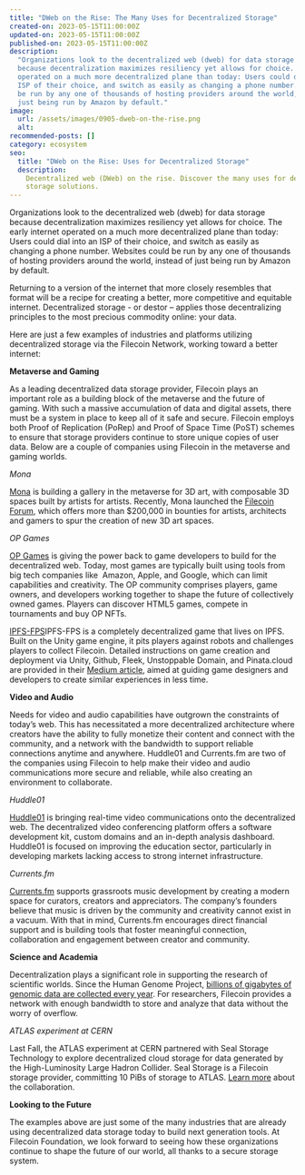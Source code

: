 ```yaml
---
title: "DWeb on the Rise: The Many Uses for Decentralized Storage"
created-on: 2023-05-15T11:00:00Z
updated-on: 2023-05-15T11:00:00Z
published-on: 2023-05-15T11:00:00Z
description:
  "Organizations look to the decentralized web (dweb) for data storage
  because decentralization maximizes resiliency yet allows for choice. The early internet
  operated on a much more decentralized plane than today: Users could dial into an
  ISP of their choice, and switch as easily as changing a phone number. Websites could
  be run by any one of thousands of hosting providers around the world, instead of
  just being run by Amazon by default."
image:
  url: /assets/images/0905-dweb-on-the-rise.png
  alt:
recommended-posts: []
category: ecosystem
seo:
  title: "DWeb on the Rise: Uses for Decentralized Storage"
  description:
    Decentralized web (DWeb) on the rise. Discover the many uses for decentralized
    storage solutions.
---
```


Organizations look to the decentralized web (dweb) for data storage because decentralization maximizes resiliency yet allows for choice. The early internet operated on a much more decentralized plane than today: Users could dial into an ISP of their choice, and switch as easily as changing a phone number. Websites could be run by any one of thousands of hosting providers around the world, instead of just being run by Amazon by default.

Returning to a version of the internet that more closely resembles that format will be a recipe for creating a better, more competitive and equitable internet. Decentralized storage - or destor – applies those decentralizing principles to the most precious commodity online: your data.

Here are just a few examples of industries and platforms utilizing decentralized storage via the Filecoin Network, working toward a better internet:

**Metaverse and Gaming**

As a leading decentralized data storage provider, Filecoin plays an important role as a building block of the metaverse and the future of gaming. With such a massive accumulation of data and digital assets, there must be a system in place to keep all of it safe and secure. Filecoin employs both Proof of Replication (PoRep) and Proof of Space Time (PoST) schemes to ensure that storage providers continue to store unique copies of user data. Below are a couple of companies using Filecoin in the metaverse and gaming worlds.

_Mona_

[Mona](https://monaverse.com/) is building a gallery in the metaverse for 3D art, with composable 3D spaces built by artists for artists. Recently, Mona launched the [Filecoin Forum](https://forum.mona.gallery/), which offers more than $200,000 in bounties for artists, architects and gamers to spur the creation of new 3D art spaces.

_OP Games_

[OP Games](https://www.opgames.org/) is giving the power back to game developers to build for the decentralized web. Today, most games are typically built using tools from big tech companies like  Amazon, Apple, and Google, which can limit capabilities and creativity. The OP community comprises players, game owners, and developers working together to shape the future of collectively owned games. Players can discover HTML5 games, compete in tournaments and buy OP NFTs.

[IPFS-FPS](https://ethglobal.com/showcase/ipfs-fps-cd61j)IPFS-FPS is a completely decentralized game that lives on IPFS. Built on the Unity game engine, it pits players against robots and challenges players to collect Filecoin. Detailed instructions on game creation and deployment via Unity, Github, Fleek, Unstoppable Domain, and Pinata.cloud are provided in their [Medium article](https://medium.com/coinmonks/unity-on-ipfs-e0baa792f014), aimed at guiding game designers and developers to create similar experiences in less time.

**Video and Audio**

Needs for video and audio capabilities have outgrown the constraints of today’s web. This has necessitated a more decentralized architecture where creators have the ability to fully monetize their content and connect with the community, and a network with the bandwidth to support reliable connections anytime and anywhere. Huddle01 and Currents.fm are two of the companies using Filecoin to help make their video and audio communications more secure and reliable, while also creating an environment to collaborate.

_Huddle01_

[Huddle01](https://www.huddle01.com/) is bringing real-time video communications onto the decentralized web. The decentralized video conferencing platform offers a software development kit, custom domains and an in-depth analysis dashboard. Huddle01 is focused on improving the education sector, particularly in developing markets lacking access to strong internet infrastructure.

_Currents.fm_

[Currents.fm](https://a.currents.fm/) supports grassroots music development by creating a modern space for curators, creators and appreciators. The company’s founders believe that music is driven by the community and creativity cannot exist in a vacuum. With that in mind, Currents.fm encourages direct financial support and is building tools that foster meaningful connection, collaboration and engagement between creator and community.

**Science and Academia**

Decentralization plays a significant role in supporting the research of scientific worlds. Since the Human Genome Project, [billions of gigabytes of genomic data are collected every year](https://filecoinfoundation.medium.com/case-study-genrait-leverages-filecoin-network-for-greater-visibility-access-and-storage-of-1d56897a2d73). For researchers, Filecoin provides a network with enough bandwidth to store and analyze that data without the worry of overflow.

_ATLAS experiment at CERN_

Last Fall, the ATLAS experiment at CERN partnered with Seal Storage Technology to explore decentralized cloud storage for data generated by the High-Luminosity Large Hadron Collider. Seal Storage is a Filecoin storage provider, committing 10 PiBs of storage to ATLAS. [Learn more](https://www.youtube.com/watch?v=tRj94fJednY&list=PLp3zrT1ewY0kWhcrnEWz1r3r2k97TjPz2&index=10) about the collaboration.

**Looking to the Future**

The examples above are just some of the many industries that are already using decentralized data storage today to build next generation tools. At Filecoin Foundation, we look forward to seeing how these organizations continue to shape the future of our world, all thanks to a secure storage system.

<!--EndFragment-->
